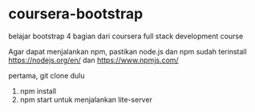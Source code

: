# coursera-bootstrap
belajar bootstrap 4 bagian dari coursera full stack development course

Agar dapat menjalankan npm, pastikan node.js dan npm sudah terinstall
https://nodejs.org/en/ dan https://www.npmjs.com/

pertama, git clone dulu

1. npm install
2. npm start untuk menjalankan lite-server


